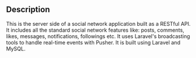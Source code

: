 ## Description

This is the server side of a social network application built as a RESTful API. It includes all the standard social network features like: posts, comments, likes, messages, notifications, followings etc. It uses Laravel's broadcasting tools to handle real-time events with Pusher. It is built using Laravel and MySQL.
